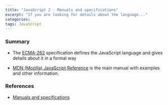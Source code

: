 ```yaml
---
title: "JavaScript 2 - Manuals and specifications"
excerpt: "If you are looking for details about the language..."
categories:
tags: JavaScript
---
```


### Summary

- The [ECMA-262](https://www.ecma-international.org/publications-and-standards/standards/ecma-262/) specification defines the JavaScript language and gives details about it in a formal way

- [MDN (Mozilla) JavaScript Reference](https://developer.mozilla.org/en-US/docs/Web/JavaScript) is the main manual with examples and other information.

### References

- [Manuals and specifications](https://javascript.info/manuals-specifications)
